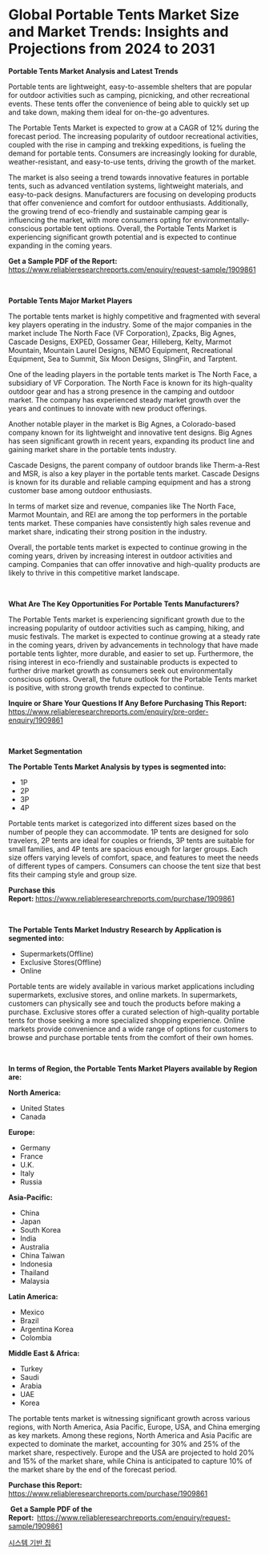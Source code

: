 <p><h1>Global Portable Tents Market Size and Market Trends: Insights and Projections from 2024 to 2031</h1></p><p><strong>Portable Tents Market Analysis and Latest Trends</strong></p>
<p><p>Portable tents are lightweight, easy-to-assemble shelters that are popular for outdoor activities such as camping, picnicking, and other recreational events. These tents offer the convenience of being able to quickly set up and take down, making them ideal for on-the-go adventures.</p><p>The Portable Tents Market is expected to grow at a CAGR of 12% during the forecast period. The increasing popularity of outdoor recreational activities, coupled with the rise in camping and trekking expeditions, is fueling the demand for portable tents. Consumers are increasingly looking for durable, weather-resistant, and easy-to-use tents, driving the growth of the market.</p><p>The market is also seeing a trend towards innovative features in portable tents, such as advanced ventilation systems, lightweight materials, and easy-to-pack designs. Manufacturers are focusing on developing products that offer convenience and comfort for outdoor enthusiasts. Additionally, the growing trend of eco-friendly and sustainable camping gear is influencing the market, with more consumers opting for environmentally-conscious portable tent options. Overall, the Portable Tents Market is experiencing significant growth potential and is expected to continue expanding in the coming years.</p></p>
<p><strong>Get a Sample PDF of the Report:&nbsp;</strong> <a href="https://www.reliableresearchreports.com/enquiry/request-sample/1909861">https://www.reliableresearchreports.com/enquiry/request-sample/1909861</a></p>
<p>&nbsp;</p>
<p><strong>Portable Tents Major Market Players</strong></p>
<p><p>The portable tents market is highly competitive and fragmented with several key players operating in the industry. Some of the major companies in the market include The North Face (VF Corporation), Zpacks, Big Agnes, Cascade Designs, EXPED, Gossamer Gear, Hilleberg, Kelty, Marmot Mountain, Mountain Laurel Designs, NEMO Equipment, Recreational Equipment, Sea to Summit, Six Moon Designs, SlingFin, and Tarptent.</p><p>One of the leading players in the portable tents market is The North Face, a subsidiary of VF Corporation. The North Face is known for its high-quality outdoor gear and has a strong presence in the camping and outdoor market. The company has experienced steady market growth over the years and continues to innovate with new product offerings.</p><p>Another notable player in the market is Big Agnes, a Colorado-based company known for its lightweight and innovative tent designs. Big Agnes has seen significant growth in recent years, expanding its product line and gaining market share in the portable tents industry.</p><p>Cascade Designs, the parent company of outdoor brands like Therm-a-Rest and MSR, is also a key player in the portable tents market. Cascade Designs is known for its durable and reliable camping equipment and has a strong customer base among outdoor enthusiasts.</p><p>In terms of market size and revenue, companies like The North Face, Marmot Mountain, and REI are among the top performers in the portable tents market. These companies have consistently high sales revenue and market share, indicating their strong position in the industry.</p><p>Overall, the portable tents market is expected to continue growing in the coming years, driven by increasing interest in outdoor activities and camping. Companies that can offer innovative and high-quality products are likely to thrive in this competitive market landscape.</p></p>
<p>&nbsp;</p>
<p><strong>What Are The Key Opportunities For Portable Tents Manufacturers?</strong></p>
<p><p>The Portable Tents market is experiencing significant growth due to the increasing popularity of outdoor activities such as camping, hiking, and music festivals. The market is expected to continue growing at a steady rate in the coming years, driven by advancements in technology that have made portable tents lighter, more durable, and easier to set up. Furthermore, the rising interest in eco-friendly and sustainable products is expected to further drive market growth as consumers seek out environmentally conscious options. Overall, the future outlook for the Portable Tents market is positive, with strong growth trends expected to continue.</p></p>
<p><strong>Inquire or Share Your Questions If Any Before Purchasing This Report:</strong> <a href="https://www.reliableresearchreports.com/enquiry/pre-order-enquiry/1909861">https://www.reliableresearchreports.com/enquiry/pre-order-enquiry/1909861</a></p>
<p>&nbsp;</p>
<p><strong>Market Segmentation</strong></p>
<p><strong>The Portable Tents Market Analysis by types is segmented into:</strong></p>
<p><ul><li>1P</li><li>2P</li><li>3P</li><li>4P</li></ul></p>
<p><p>Portable tents market is categorized into different sizes based on the number of people they can accommodate. 1P tents are designed for solo travelers, 2P tents are ideal for couples or friends, 3P tents are suitable for small families, and 4P tents are spacious enough for larger groups. Each size offers varying levels of comfort, space, and features to meet the needs of different types of campers. Consumers can choose the tent size that best fits their camping style and group size.</p></p>
<p><strong>Purchase this Report:&nbsp;</strong><a href="https://www.reliableresearchreports.com/purchase/1909861">https://www.reliableresearchreports.com/purchase/1909861</a></p>
<p>&nbsp;</p>
<p><strong>The Portable Tents Market Industry Research by Application is segmented into:</strong></p>
<p><ul><li>Supermarkets(Offline)</li><li>Exclusive Stores(Offline)</li><li>Online</li></ul></p>
<p><p>Portable tents are widely available in various market applications including supermarkets, exclusive stores, and online markets. In supermarkets, customers can physically see and touch the products before making a purchase. Exclusive stores offer a curated selection of high-quality portable tents for those seeking a more specialized shopping experience. Online markets provide convenience and a wide range of options for customers to browse and purchase portable tents from the comfort of their own homes.</p></p>
<p>&nbsp;</p>
<p><strong>In terms of Region, the Portable Tents Market Players available by Region are:</strong></p>
<p>
    <p> <strong> North America: </strong>
        <ul>
            <li>United States</li>
            <li>Canada</li>
        </ul>
        </p> 
    <p> <strong> Europe: </strong>
        <ul>
            <li>Germany</li>
            <li>France</li>
            <li>U.K.</li>
            <li>Italy</li>
            <li>Russia</li>
        </ul>
        </p> 
    <p> <strong> Asia-Pacific: </strong>
        <ul>
            <li>China</li>
            <li>Japan</li>
            <li>South Korea</li>
            <li>India</li>
            <li>Australia</li>
            <li>China Taiwan</li>
            <li>Indonesia</li>
            <li>Thailand</li>
            <li>Malaysia</li>
        </ul>
        </p> 
    <p> <strong> Latin America: </strong>
        <ul>
            <li>Mexico</li>
            <li>Brazil</li>
            <li>Argentina Korea</li>
            <li>Colombia</li>
        </ul>
        </p> 
    <p> <strong> Middle East & Africa: </strong>
        <ul>
            <li>Turkey</li>
            <li>Saudi</li>
            <li>Arabia</li>
            <li>UAE</li>
            <li>Korea</li>
        </ul>
    </p>
    </p>
<p><p>The portable tents market is witnessing significant growth across various regions, with North America, Asia Pacific, Europe, USA, and China emerging as key markets. Among these regions, North America and Asia Pacific are expected to dominate the market, accounting for 30% and 25% of the market share, respectively. Europe and the USA are projected to hold 20% and 15% of the market share, while China is anticipated to capture 10% of the market share by the end of the forecast period.</p></p>
<p><strong>Purchase this Report: </strong><a href="https://www.reliableresearchreports.com/purchase/1909861">https://www.reliableresearchreports.com/purchase/1909861</a></p>
<p>&nbsp;<strong>Get a Sample PDF of the Report:&nbsp;&nbsp;</strong><a href="https://www.reliableresearchreports.com/enquiry/request-sample/1909861">https://www.reliableresearchreports.com/enquiry/request-sample/1909861</a></p>
<p><strong></strong></p>
<p><p><a href="https://github.com/laholand/Market-Research-Report-List-3/blob/main/71359574349.md">시스템 기반 칩</a></p></p>